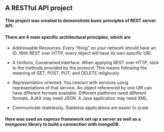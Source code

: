## A RESTful API project

#### This project was created to demonstrate basic principles of REST server API.

#### There are 4 main specific architectural principles, which are

* Addressable Resources. Every “thing” on your network should have an ID. With REST over HTTP, every object will have its own specific URI.

* A Uniform, Constrained Interface. When applying REST over HTTP, stick to the methods provided by the protocol. This means following the meaning of GET, POST, PUT, and DELETE religiously.

* Representation oriented. You interact with services using representations of that service. An object referenced by one URI can have different formats available. Different platforms need different formats. AJAX may need JSON. A Java application may need XML.

* Communicate statelessly. Stateless applications are easier to scale.

#### Here was used an _**express**_ framework set up a server as well as a _**mongoose**_ library to build a connection with mongoDB.